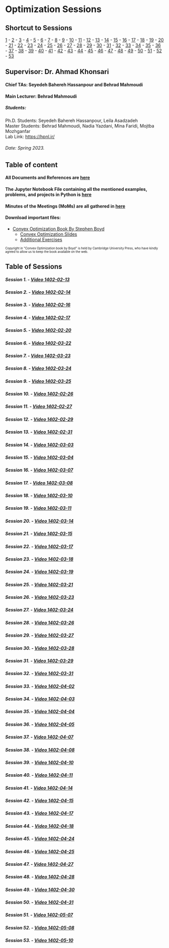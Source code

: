 # Optimization Sessions
## Shortcut to Sessions
[1](https://drive.google.com/drive/folders/1KTBXXi_l4TDVKLc2X91fRVk_N6GPCh9H?usp=drive_link) - [2](https://drive.google.com/drive/folders/14mqkQg76aKPunhPiB11wgIL-CmeCiK6K?usp=drive_link) - [3](https://drive.google.com/drive/folders/14LZQH43M45nohHYG0KQj0sXrcwD9ykUQ?usp=drive_link) - [4](https://drive.google.com/drive/folders/1DVuUqMoyNIwgMC8qzg3g_AyX7brBw4LP?usp=drive_link) - [5](https://drive.google.com/drive/folders/1TxrUxm7RAscoV8BQZqH5pUc5vx0l92ok?usp=drive_link) - [6](https://drive.google.com/drive/folders/19pxLHhSaoooJ8qYT2SL6m851hH-22HFB?usp=drive_link) - [7](https://drive.google.com/drive/folders/1GWufyDYhL_h1t_EZ7gYEPWObh5i1Tzll?usp=drive_link) - [8](https://drive.google.com/drive/folders/1S3539TDKbCcMOe9PGe2yPBEWmjP58WMc?usp=drive_link) - [9](https://drive.google.com/drive/folders/1gKVSCFTvrOTGdDiqvFRj_6-c-5W1ZnJi?usp=drive_link) - [10](https://drive.google.com/drive/folders/1AU-jq731qYyAihftO_E9o6OI29ALktCh?usp=drive_link) - [11](https://drive.google.com/drive/folders/1L_Avh9IMOz6-qNWAtkl41QHr6njp3ecY?usp=drive_link) - [12](https://drive.google.com/drive/folders/1HTuwUf1heyGhwGvJdhNFozqyLpzeVlkN?usp=drive_link) - [13](https://drive.google.com/drive/folders/1ZMdjwL2Mw8UynJlxVYH2_-uTm1qtmibJ?usp=drive_link) - [14](https://drive.google.com/drive/folders/1T6Ch9KvPSGMDZDLJ4RnfAhPgdRbKawu6?usp=drive_link) - [15](https://drive.google.com/drive/folders/19erMMS_N2WaRw1MyVXq9rvaajr-PahcK?usp=drive_link) - [16](https://drive.google.com/drive/folders/1XFvSiISeKWu-C_-CzrobQKK2yH3r-iT4?usp=drive_link) - [17](https://drive.google.com/drive/folders/1EY5iX3ymBlYE9xs0IFnMhKpSf8cngrTv?usp=drive_link) - [18](https://drive.google.com/drive/folders/1XCmGqT84OpfuvNRblThbZvCin087pAsJ?usp=drive_link) - [19](https://drive.google.com/drive/folders/1p9jwnAYQUCaErtcK4jSKAxBPCjhIvNlh?usp=drive_link) - [20](https://drive.google.com/drive/folders/1XxYLU4UV6e-Vee50ndLTd6ZnpLaQpB4V?usp=drive_link) - [21](https://drive.google.com/drive/folders/1UK8xibt5OBdUXMQS6C0DKuLU6dLQRoM3?usp=drive_link) - [22](https://drive.google.com/drive/folders/1L3BkUOkl3DS1unDM5Zy8LMo6DsRMk6_g?usp=drive_link) - [23](https://drive.google.com/drive/folders/1gFRkLeqnBlMOl8Ntgo0GHjHaOsaVfeQB?usp=drive_link) - [24](https://drive.google.com/drive/folders/14GY4itKp2qm4xEypImP-MvkcjPuP83_j?usp=drive_link) - [25](https://drive.google.com/drive/folders/1ALbjhD3NWWvo41xnU_K5_Jzp8lVjfjTh?usp=drive_link) - [26](https://drive.google.com/drive/folders/1vatpM06BVjgxPMrqtp_Cg6og9eyaf79Q?usp=drive_link) - [27](https://drive.google.com/drive/folders/1m0qfBbeqdOOoFKgw7M3JVjQwCaIqlA2P?usp=drive_link) - [28](https://drive.google.com/drive/folders/1PGSrkodW9nb6NU1pao6O42Upgs7-DIuk?usp=drive_link) - [29](https://drive.google.com/drive/folders/1PY2izqJS-LBo5Q680YdO8BdRoqcr7f72?usp=drive_link) - [30](https://drive.google.com/drive/folders/171154_BC0N5pe3r02i-raFrxpwPJHr8U?usp=drive_link) - [31](https://drive.google.com/drive/folders/1XY-yxitSnuCKT9aMTs5LdJCurAP0cOAw?usp=drive_link) - [32](https://drive.google.com/drive/folders/1Mj3jlswYQLxn1kS3mfd02Di0dFvBnTpE?usp=drive_link) - [33](https://drive.google.com/drive/folders/1j7bckIGsJcin4baBulZ_nZnDcX8DL_sb?usp=drive_link) - [34](https://drive.google.com/drive/folders/1U30KQ4WhGWp_q2txaXIXzqD7a-FDO6tp?usp=drive_link) - [35](https://drive.google.com/drive/folders/1b6QN66_RYlqMEMlnDep3xd0sTd9FyOnS?usp=drive_link) - [36](https://drive.google.com/drive/folders/1eXTYC9s88cunc7xwW4cwp8d-smyGFfQo?usp=drive_link) - [37](https://drive.google.com/drive/folders/1C_NFL_Jn_dFjaRsEuFv1mb0zTAcTgao_?usp=drive_link) - [38](https://drive.google.com/drive/folders/1Gv5BBvxxcvGS_mVOMfNWz4FW5lQjjf0w?usp=drive_link) - [39](https://drive.google.com/drive/folders/1GljYj1_SnUL2ORH9Kk0FzIs_hh_ZjxEJ?usp=drive_link) - [40](https://drive.google.com/drive/folders/1jNFd9F2u2Zc1bSPAcybnrxkURUUu6gOt?usp=drive_link) - [41](https://drive.google.com/drive/folders/1ZPU4aDlo0R900DkfVGX1imlWALuhv6fB?usp=drive_link) - [42](https://drive.google.com/drive/folders/1xpoogcbxO4vKg8RUrgwPXT7a4wm2LNAV?usp=drive_link) - [43](https://drive.google.com/drive/folders/1Fn8iOzIgdfZXf3zTGb7SFaiQmNmArgjy?usp=drive_link) - [44](https://drive.google.com/drive/folders/1eisp3d_FrJheCABinYAhbgQfr6p8uQC9?usp=drive_link) - [45](https://drive.google.com/drive/folders/1P6iOLuWQ4xRTZk_-CWUgyNYyZewpbXzX?usp=drive_link) - [46](https://drive.google.com/drive/folders/1rI6RTSJKzw30ign34Zr-5LR0OTHzM9Xy?usp=drive_link) - [47](https://drive.google.com/drive/folders/1d2DiZ2CduLgfxsMOCKx9WBLWtsf3a2ni?usp=drive_link) - [48](https://drive.google.com/drive/folders/1Punkqt6Dl55anKeRwjob8KZSAD_91YCa?usp=drive_link) - [49](https://drive.google.com/drive/folders/1EEk8Fr5JLi6OvLOla2CURCh3t8WunY8-?usp=drive_link) - [50](https://drive.google.com/drive/folders/1DuOn4ToAW3nlwJrMRuSyqv1iGXuWrba2?usp=drive_link) - [51](https://drive.google.com/drive/folders/1hlNDmimdRLzNwGD047Dne6SJjq6YO3ZB?usp=drive_link) - [52](https://drive.google.com/drive/folders/13GEckhKzjXGf3IIAZH_2zgtCXVG7bs9z?usp=drive_link) - [53](https://drive.google.com/drive/folders/1gXRMazc02-npUs8WwfbvXFWrroV6TBOI?usp=drive_link)
## Supervisor: Dr. Ahmad Khonsari 
#### Chief TAs: Seyedeh Bahereh Hassanpour and Behrad Mahmoudi
#### Main Lecturer: Behrad Mahmoudi
##### Students:
Ph.D. Students: Seyedeh Bahereh Hassanpour, Leila Asadzadeh </br>
Master Students: Behrad Mahmoudi, Nadia Yazdani, Mina Faridi, Mojtba Mozhganfar </br>
Lab Link: https://hpnl.ir/
###### Date: Spring 2023.

## Table of content
#### All Documents and References are [here](https://github.com/hpnl/Optimization/tree/main/References_n_Files)
#### The Jupyter Notebook File containing all the mentioned examples, problems, and projects in Python is [here](https://github.com/hpnl/Optimization/tree/main/Codes)
#### Minutes of the Meetings (MoMs) are all gathered in [here](https://github.com/hpnl/Optimization/tree/main/mom)

#### Download important files:
* [Convex Optimization Book By Stephen Boyd](https://web.stanford.edu/~boyd/cvxbook/bv_cvxbook.pdf)
  * [Convex Optimization Slides](https://web.stanford.edu/~boyd/cvxbook/bv_cvxslides.pdf)
  * [Additional Exercises](https://github.com/cvxgrp/cvxbook_additional_exercises)
<p><sub><sup>Copyright in "Convex Optimization book by Boyd" is held by Cambridge University Press, who have kindly agreed to allow us to keep the book available on the web.</sub></sup></p>


## Table of Sessions
##### Session 1. - [Video 1402-02-13](https://drive.google.com/drive/folders/1KTBXXi_l4TDVKLc2X91fRVk_N6GPCh9H?usp=drive_link)
##### Session 2. - [Video 1402-02-14](https://drive.google.com/drive/folders/14mqkQg76aKPunhPiB11wgIL-CmeCiK6K?usp=drive_link)
##### Session 3. - [Video 1402-02-16](https://drive.google.com/drive/folders/14LZQH43M45nohHYG0KQj0sXrcwD9ykUQ?usp=drive_link)
##### Session 4. - [Video 1402-02-17](https://drive.google.com/drive/folders/1DVuUqMoyNIwgMC8qzg3g_AyX7brBw4LP?usp=drive_link)
##### Session 5. - [Video 1402-02-20](https://drive.google.com/drive/folders/1TxrUxm7RAscoV8BQZqH5pUc5vx0l92ok?usp=drive_link)
##### Session 6. - [Video 1402-03-22](https://drive.google.com/drive/folders/19pxLHhSaoooJ8qYT2SL6m851hH-22HFB?usp=drive_link)
##### Session 7. - [Video 1402-03-23](https://drive.google.com/drive/folders/1GWufyDYhL_h1t_EZ7gYEPWObh5i1Tzll?usp=drive_link)
##### Session 8. - [Video 1402-03-24](https://drive.google.com/drive/folders/1S3539TDKbCcMOe9PGe2yPBEWmjP58WMc?usp=drive_link)
##### Session 9. - [Video 1402-03-25](https://drive.google.com/drive/folders/1gKVSCFTvrOTGdDiqvFRj_6-c-5W1ZnJi?usp=drive_link)
##### Session 10. - [Video 1402-02-26](https://drive.google.com/drive/folders/1AU-jq731qYyAihftO_E9o6OI29ALktCh?usp=drive_link)
##### Session 11. - [Video 1402-02-27](https://drive.google.com/drive/folders/1L_Avh9IMOz6-qNWAtkl41QHr6njp3ecY?usp=drive_link)
##### Session 12. - [Video 1402-02-29](https://drive.google.com/drive/folders/1HTuwUf1heyGhwGvJdhNFozqyLpzeVlkN?usp=drive_link)
##### Session 13. - [Video 1402-02-31](https://drive.google.com/drive/folders/1ZMdjwL2Mw8UynJlxVYH2_-uTm1qtmibJ?usp=drive_link)
##### Session 14. - [Video 1402-03-03](https://drive.google.com/drive/folders/1T6Ch9KvPSGMDZDLJ4RnfAhPgdRbKawu6?usp=drive_link)
##### Session 15. - [Video 1402-03-04](https://drive.google.com/drive/folders/19erMMS_N2WaRw1MyVXq9rvaajr-PahcK?usp=drive_link)
##### Session 16. - [Video 1402-03-07](https://drive.google.com/drive/folders/1XFvSiISeKWu-C_-CzrobQKK2yH3r-iT4?usp=drive_link)
##### Session 17. - [Video 1402-03-08](https://drive.google.com/drive/folders/1EY5iX3ymBlYE9xs0IFnMhKpSf8cngrTv?usp=drive_link)
##### Session 18. - [Video 1402-03-10](https://drive.google.com/drive/folders/1XCmGqT84OpfuvNRblThbZvCin087pAsJ?usp=drive_link)
##### Session 19. - [Video 1402-03-11](https://drive.google.com/drive/folders/1p9jwnAYQUCaErtcK4jSKAxBPCjhIvNlh?usp=drive_link)
##### Session 20. - [Video 1402-03-14](https://drive.google.com/drive/folders/1XxYLU4UV6e-Vee50ndLTd6ZnpLaQpB4V?usp=drive_link)
##### Session 21. - [Video 1402-03-15](https://drive.google.com/drive/folders/1UK8xibt5OBdUXMQS6C0DKuLU6dLQRoM3?usp=drive_link)
##### Session 22. - [Video 1402-03-17](https://drive.google.com/drive/folders/1L3BkUOkl3DS1unDM5Zy8LMo6DsRMk6_g?usp=drive_link)
##### Session 23. - [Video 1402-03-18](https://drive.google.com/drive/folders/1gFRkLeqnBlMOl8Ntgo0GHjHaOsaVfeQB?usp=drive_link)
##### Session 24. - [Video 1402-03-19](https://drive.google.com/drive/folders/14GY4itKp2qm4xEypImP-MvkcjPuP83_j?usp=drive_link)
##### Session 25. - [Video 1402-03-21](https://drive.google.com/drive/folders/1ALbjhD3NWWvo41xnU_K5_Jzp8lVjfjTh?usp=drive_link)
##### Session 26. - [Video 1402-03-23](https://drive.google.com/drive/folders/1vatpM06BVjgxPMrqtp_Cg6og9eyaf79Q?usp=drive_link)
##### Session 27. - [Video 1402-03-24](https://drive.google.com/drive/folders/1m0qfBbeqdOOoFKgw7M3JVjQwCaIqlA2P?usp=drive_link)
##### Session 28. - [Video 1402-03-26](https://drive.google.com/drive/folders/1PGSrkodW9nb6NU1pao6O42Upgs7-DIuk?usp=drive_link)
##### Session 29. - [Video 1402-03-27](https://drive.google.com/drive/folders/1PY2izqJS-LBo5Q680YdO8BdRoqcr7f72?usp=drive_link)
##### Session 30. - [Video 1402-03-28](https://drive.google.com/drive/folders/171154_BC0N5pe3r02i-raFrxpwPJHr8U?usp=drive_link)
##### Session 31. - [Video 1402-03-29](https://drive.google.com/drive/folders/1XY-yxitSnuCKT9aMTs5LdJCurAP0cOAw?usp=drive_link)
##### Session 32. - [Video 1402-03-31](https://drive.google.com/drive/folders/1Mj3jlswYQLxn1kS3mfd02Di0dFvBnTpE?usp=drive_link)
##### Session 33. - [Video 1402-04-02](https://drive.google.com/drive/folders/1j7bckIGsJcin4baBulZ_nZnDcX8DL_sb?usp=drive_link)
##### Session 34. - [Video 1402-04-03](https://drive.google.com/drive/folders/1U30KQ4WhGWp_q2txaXIXzqD7a-FDO6tp?usp=drive_link)
##### Session 35. - [Video 1402-04-04](https://drive.google.com/drive/folders/1b6QN66_RYlqMEMlnDep3xd0sTd9FyOnS?usp=drive_link)
##### Session 36. - [Video 1402-04-05](https://drive.google.com/drive/folders/1eXTYC9s88cunc7xwW4cwp8d-smyGFfQo?usp=drive_link)
##### Session 37. - [Video 1402-04-07](https://drive.google.com/drive/folders/1C_NFL_Jn_dFjaRsEuFv1mb0zTAcTgao_?usp=drive_link)
##### Session 38. - [Video 1402-04-08](https://drive.google.com/drive/folders/1Gv5BBvxxcvGS_mVOMfNWz4FW5lQjjf0w?usp=drive_link)
##### Session 39. - [Video 1402-04-10](https://drive.google.com/drive/folders/1GljYj1_SnUL2ORH9Kk0FzIs_hh_ZjxEJ?usp=drive_link)
##### Session 40. - [Video 1402-04-11](https://drive.google.com/drive/folders/1jNFd9F2u2Zc1bSPAcybnrxkURUUu6gOt?usp=drive_link)
##### Session 41. - [Video 1402-04-14](https://drive.google.com/drive/folders/1ZPU4aDlo0R900DkfVGX1imlWALuhv6fB?usp=drive_link)
##### Session 42. - [Video 1402-04-15](https://drive.google.com/drive/folders/1xpoogcbxO4vKg8RUrgwPXT7a4wm2LNAV?usp=drive_link)
##### Session 43. - [Video 1402-04-17](https://drive.google.com/drive/folders/1Fn8iOzIgdfZXf3zTGb7SFaiQmNmArgjy?usp=drive_link)
##### Session 44. - [Video 1402-04-18](https://drive.google.com/drive/folders/1eisp3d_FrJheCABinYAhbgQfr6p8uQC9?usp=drive_link)
##### Session 45. - [Video 1402-04-24](https://drive.google.com/drive/folders/1P6iOLuWQ4xRTZk_-CWUgyNYyZewpbXzX?usp=drive_link)
##### Session 46. - [Video 1402-04-25](https://drive.google.com/drive/folders/1rI6RTSJKzw30ign34Zr-5LR0OTHzM9Xy?usp=drive_link)
##### Session 47. - [Video 1402-04-27](https://drive.google.com/drive/folders/1d2DiZ2CduLgfxsMOCKx9WBLWtsf3a2ni?usp=drive_link)
##### Session 48. - [Video 1402-04-28](https://drive.google.com/drive/folders/1Punkqt6Dl55anKeRwjob8KZSAD_91YCa?usp=drive_link)
##### Session 49. - [Video 1402-04-30](https://drive.google.com/drive/folders/1EEk8Fr5JLi6OvLOla2CURCh3t8WunY8-?usp=drive_link)
##### Session 50. - [Video 1402-04-31](https://drive.google.com/drive/folders/1DuOn4ToAW3nlwJrMRuSyqv1iGXuWrba2?usp=drive_link)
##### Session 51. - [Video 1402-05-07](https://drive.google.com/drive/folders/1hlNDmimdRLzNwGD047Dne6SJjq6YO3ZB?usp=drive_link)
##### Session 52. - [Video 1402-05-08](https://drive.google.com/drive/folders/13GEckhKzjXGf3IIAZH_2zgtCXVG7bs9z?usp=drive_link)
##### Session 53. - [Video 1402-05-10](https://drive.google.com/drive/folders/1gXRMazc02-npUs8WwfbvXFWrroV6TBOI?usp=drive_link)
